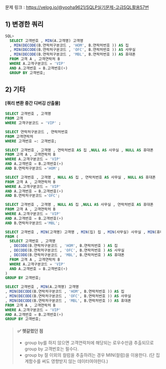 문제 링크 : https://velog.io/@yooha9621/SQLP실기문제-고급SQL활용57번

## 1) 변경한 쿼리
```sql
SQL> 
  SELECT 고객번호 , MIN(A.고객명) 고객명
  , MIN(DECODE(B.연락처구분코드 , 'HOM', B.연락처번호 )) AS 집 
  , MIN(DECODE(B.연락처구분코드 , 'OFC', B.연락처번호 )) AS 사무실
  , MIN(DECODE(B.연락처구분코드 , 'MBL', B.연락처번호 )) AS 휴대폰 
  FROM 고객 A , 고객연락처 B
  WHERE A.고객구분코드 = 'VIP'
  AND A.고객번호 = B.고객번호(+)
  GROUP BY 고객번호;
```

## 2) 기타 
#### [쿼리 변환 중간 디버깅 산출물]
```sql
SELECT 고객번호 , 고객명
FROM 고객
WHERE 고객구분코드 = 'VIP' ;

SELECT 연락처구분코드 , 연락처번호
FROM 고객연락처
WHERE 고객번호 =: 고객번호;

SELECT 고객번호 , 고객명 , 연락처번호 AS 집 ,NULL AS 사무실 , NULL AS 휴대폰 
FROM 고객 A , 고객연락처 B
WHERE A.고객구분코드 = 'VIP'
AND A.고객번호 = B.고객번호(+)
AND B.연락처구분코드 ='HOM';

SELECT 고객번호 , 고객명 , NULL AS 집 , 연락처번호 AS 사무실 , NULL AS 휴대폰 
FROM 고객 A , 고객연락처 B
WHERE A.고객구분코드 = 'VIP'
AND A.고객번호 = B.고객번호(+)
AND B.연락처구분코드 ='OFC';

SELECT 고객번호 , 고객명 , NULL AS 집 ,NULL AS 사무실 , 연락처번호 AS 휴대폰 
FROM 고객 A , 고객연락처 B
WHERE A.고객구분코드 = 'VIP'
AND A.고객번호 = B.고객번호(+)
AND B.연락처구분코드 ='MBL';

SELECT 고객번호 , MIN(고객명) 고객명 , MIN(집) 집 , MIN(사무실) 사무실 , MIN(휴대폰) 휴대폰 
FROM (
  SELECT 고객번호 , 고객명 
  , DECODE(B.연락처구분코드 , 'HOM', B.연락처번호 ) AS 집 
  , DECODE(B.연락처구분코드 , 'OFC', B.연락처번호 ) AS 사무실
  , DECODE(B.연락처구분코드 , 'MBL', B.연락처번호 ) AS 휴대폰 
  FROM 고객 A , 고객연락처 B
  WHERE A.고객구분코드 = 'VIP'
  AND A.고객번호 = B.고객번호(+)
)
GROUP BY 고객번호;

SELECT 고객번호 , MIN(A.고객명) 고객명
, MIN(DECODE(B.연락처구분코드 , 'HOM', B.연락처번호 )) AS 집 
, MIN(DECODE(B.연락처구분코드 , 'OFC', B.연락처번호 )) AS 사무실
, MIN(DECODE(B.연락처구분코드 , 'MBL', B.연락처번호 )) AS 휴대폰 
FROM 고객 A , 고객연락처 B
WHERE A.고객구분코드 = 'VIP'
AND A.고객번호 = B.고객번호(+)
GROUP BY 고객번호;
```

> #### ✅ 헷갈렸던 점
> - group by를 하지 않으면 고객연락처에 해당되는 로우수만큼 추출되므로 group by 고객번호는 필수다.
> - group by 절 이외의 컬럼을 추출하려는 경우 MIN(컬럼)을 이용한다.
(단 집계함수를 써도 영향받지 않는 데이터여야한다.)

